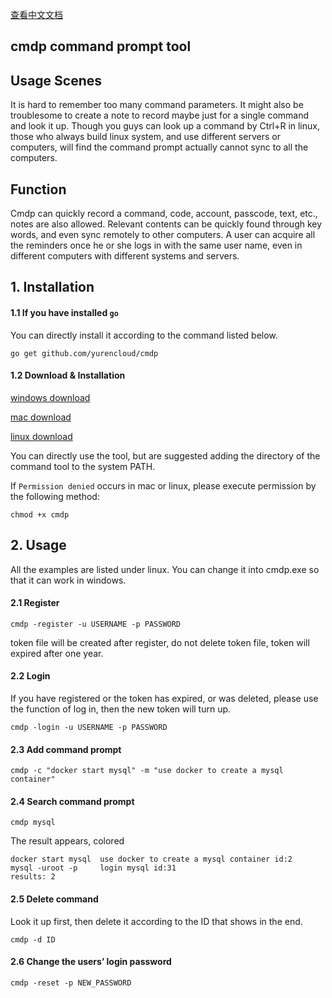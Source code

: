 [查看中文文档](https://github.com/yurencloud/cmdp/blob/master/README-zh.md)
## cmdp command prompt tool

## Usage Scenes

It is hard to remember too many command parameters. It might also be troublesome
to create a note to record maybe just for a single command and look it up. Though
you guys can look up a command by Ctrl+R in linux, those who always build linux
system, and use different servers or computers, will find the command prompt
actually cannot sync to all the computers.

## Function
Cmdp can quickly record a command, code, account, passcode, text, etc., notes are
also allowed. Relevant contents can be quickly found through key words, and even
sync remotely to other computers. A user can acquire all the reminders once he or
she logs in with the same user name, even in different computers with different
systems and servers.

## 1. Installation
#### 1.1 If you have installed `go`
You can directly install it according to the command listed below.
~~~
go get github.com/yurencloud/cmdp
~~~

#### 1.2 Download & Installation

[windows download](https://github.com/yurencloud/cmdp/raw/master/windows/cmdp.exe)

[mac download](https://github.com/yurencloud/cmdp/raw/master/mac/cmdp)

[linux download](https://github.com/yurencloud/cmdp/raw/master/linux/cmdp)

You can directly use the tool, but are suggested adding the directory of the command tool to the system PATH.

If `Permission denied` occurs in mac or linux, please execute permission by the following method:
~~~
chmod +x cmdp
~~~

## 2. Usage
All the examples are listed under linux. You can change it into cmdp.exe so that it can work in windows.

#### 2.1 Register
~~~
cmdp -register -u USERNAME -p PASSWORD
~~~
token file will be created after register, do not delete token file, token will expired after one year.
#### 2.2 Login
If you have registered or the token has expired, or was deleted, please use the function of log in, then the new token will turn up.
~~~
cmdp -login -u USERNAME -p PASSWORD
~~~
#### 2.3 Add command prompt
~~~
cmdp -c "docker start mysql" -m "use docker to create a mysql container"
~~~
#### 2.4 Search command prompt
~~~
cmdp mysql
~~~
The result appears, colored
~~~
docker start mysql  use docker to create a mysql container id:2
mysql -uroot -p     login mysql id:31
results: 2
~~~

#### 2.5 Delete command
Look it up first, then delete it according to the ID that shows in the end.
~~~
cmdp -d ID
~~~

#### 2.6 Change the users’ login password
~~~
cmdp -reset -p NEW_PASSWORD
~~~
